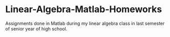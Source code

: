 # Linear-Algebra-Matlab-Homeworks
Assignments done in Matlab during my linear algebra class in last semester of senior year of high school.
